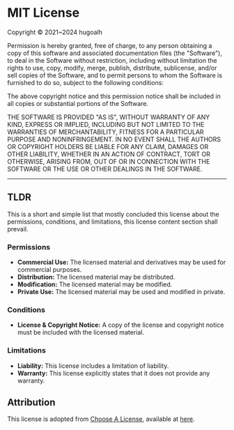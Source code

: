 # MIT License

Copyright © 2021\~2024 hugoalh

Permission is hereby granted, free of charge, to any person obtaining a copy of this software and associated documentation files (the "Software"), to deal in the Software without restriction, including without limitation the rights to use, copy, modify, merge, publish, distribute, sublicense, and/or sell copies of the Software, and to permit persons to whom the Software is furnished to do so, subject to the following conditions:

The above copyright notice and this permission notice shall be included in all copies or substantial portions of the Software.

THE SOFTWARE IS PROVIDED "AS IS", WITHOUT WARRANTY OF ANY KIND, EXPRESS OR IMPLIED, INCLUDING BUT NOT LIMITED TO THE WARRANTIES OF MERCHANTABILITY, FITNESS FOR A PARTICULAR PURPOSE AND NONINFRINGEMENT. IN NO EVENT SHALL THE AUTHORS OR COPYRIGHT HOLDERS BE LIABLE FOR ANY CLAIM, DAMAGES OR OTHER LIABILITY, WHETHER IN AN ACTION OF CONTRACT, TORT OR OTHERWISE, ARISING FROM, OUT OF OR IN CONNECTION WITH THE SOFTWARE OR THE USE OR OTHER DEALINGS IN THE SOFTWARE.

---

## TLDR

This is a short and simple list that mostly concluded this license about the permissions, conditions, and limitations, this license content section shall prevail.

### Permissions

- **Commercial Use:** The licensed material and derivatives may be used for commercial purposes.
- **Distribution:** The licensed material may be distributed.
- **Modification:** The licensed material may be modified.
- **Private Use:** The licensed material may be used and modified in private.

### Conditions

- **License & Copyright Notice:** A copy of the license and copyright notice must be included with the licensed material.

### Limitations

- **Liability:** This license includes a limitation of liability.
- **Warranty:** This license explicitly states that it does not provide any warranty.

## Attribution

This license is adopted from [Choose A License](https://choosealicense.com/), available at [here](https://choosealicense.com/licenses/mit).
